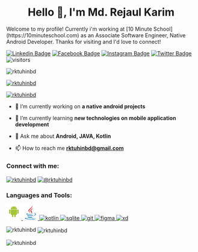 <h1 align="center"> Hello 👋, I'm Md. Rejaul Karim</h1>
Welcome to my profile! Currently i'm working at [10 Minute School](https://10minuteschool.com) as an Associate Software Engineer, Native Android Developer. Thanks for visiting and I'd love to connect!

[![Linkedin Badge](https://img.shields.io/badge/-LinkedIn-0e76a8?style=flat-square&logo=Linkedin&logoColor=white)](https://linkedin.com/in/rktuhinbd)
[![Facebook Badge](https://img.shields.io/badge/-Facebook-0088cc?style=flat-square&logo=Facebook&logoColor=white)](https://facebook.com/rktuhinbd)
[![Instagram Badge](https://img.shields.io/badge/-Instagram-e4405f?style=flat-square&logo=Instagram&logoColor=white)](https://instagram.com/rktuhinbd)
[![Twitter Badge](https://img.shields.io/badge/-Twitter-00acee?style=flat-square&logo=Twitter&logoColor=white)](https://twitter.com/rktuhinbd)
![visitors](https://visitor-badge.laobi.icu/badge?page_id=rktuhinbd)

<p align="left"> <img src="https://komarev.com/ghpvc/?username=rktuhinbd&label=Profile%20views&color=0e75b6&style=flat" alt="rktuhinbd" /> </p>

<p align="left"> <a href="https://github.com/ryo-ma/github-profile-trophy"><img src="https://github-profile-trophy.vercel.app/?username=rktuhinbd" alt="rktuhinbd" /></a> </p>

<p align="left"> <a href="https://twitter.com/rktuhinbd" target="blank"><img src="https://img.shields.io/twitter/follow/rktuhinbd?logo=twitter&style=for-the-badge" alt="rktuhinbd" /></a> </p>

- 🔭 I’m currently working on **a native android projects**

- 🌱 I’m currently learning **new technologies on mobile application development**

- 💬 Ask me about **Android, JAVA, Kotlin**

- 📫 How to reach me **rktuhinbd@gmail.com**

<h3 align="left">Connect with me:</h3>
<p align="left">
<a href="https://www.linkedin.com/in/rktuhinbd" target="blank"><img align="center" src="https://raw.githubusercontent.com/rahuldkjain/github-profile-readme-generator/master/src/images/icons/Social/linked-in-alt.svg" alt="rktuhinbd" height="30" width="40" /></a>
<a href="https://medium.com/@rktuhinbd" target="blank"><img align="center" src="https://raw.githubusercontent.com/rahuldkjain/github-profile-readme-generator/master/src/images/icons/Social/medium.svg" alt="@rktuhinbd" height="30" width="40" /></a>
</p>

<h3 align="left">Languages and Tools:</h3>
<p align="left"> <a href="https://developer.android.com" target="_blank" rel="noreferrer"> <img src="https://raw.githubusercontent.com/devicons/devicon/master/icons/android/android-original-wordmark.svg" alt="android" width="40" height="40"/> </a> <a href="https://www.java.com" target="_blank" rel="noreferrer"> <img src="https://raw.githubusercontent.com/devicons/devicon/master/icons/java/java-original.svg" alt="java" width="40" height="40"/> </a> <a href="https://kotlinlang.org" target="_blank" rel="noreferrer"> <img src="https://www.vectorlogo.zone/logos/kotlinlang/kotlinlang-icon.svg" alt="kotlin" width="40" height="40"/> </a> <a href="https://www.sqlite.org/" target="_blank" rel="noreferrer"> <img src="https://www.vectorlogo.zone/logos/sqlite/sqlite-icon.svg" alt="sqlite" width="40" height="40"/> </a> <a href="https://git-scm.com/" target="_blank" rel="noreferrer"> <img src="https://www.vectorlogo.zone/logos/git-scm/git-scm-icon.svg" alt="git" width="40" height="40"/> </a> <a href="https://www.figma.com/" target="_blank" rel="noreferrer"> <img src="https://www.vectorlogo.zone/logos/figma/figma-icon.svg" alt="figma" width="40" height="40"/> </a> <a href="https://www.adobe.com/products/xd.html" target="_blank" rel="noreferrer"> <img src="https://cdn.worldvectorlogo.com/logos/adobe-xd.svg" alt="xd" width="40" height="40"/> </a> </p>

<p><img align="left" src="https://github-readme-stats.vercel.app/api/top-langs?username=rktuhinbd&show_icons=true&locale=en&layout=compact" alt="rktuhinbd" /></p>

<p>&nbsp;<img align="center" src="https://github-readme-stats.vercel.app/api?username=rktuhinbd&show_icons=true&locale=en" alt="rktuhinbd" /></p>

<p><img align="center" src="https://github-readme-streak-stats.herokuapp.com/?user=rktuhinbd&" alt="rktuhinbd" /></p>
